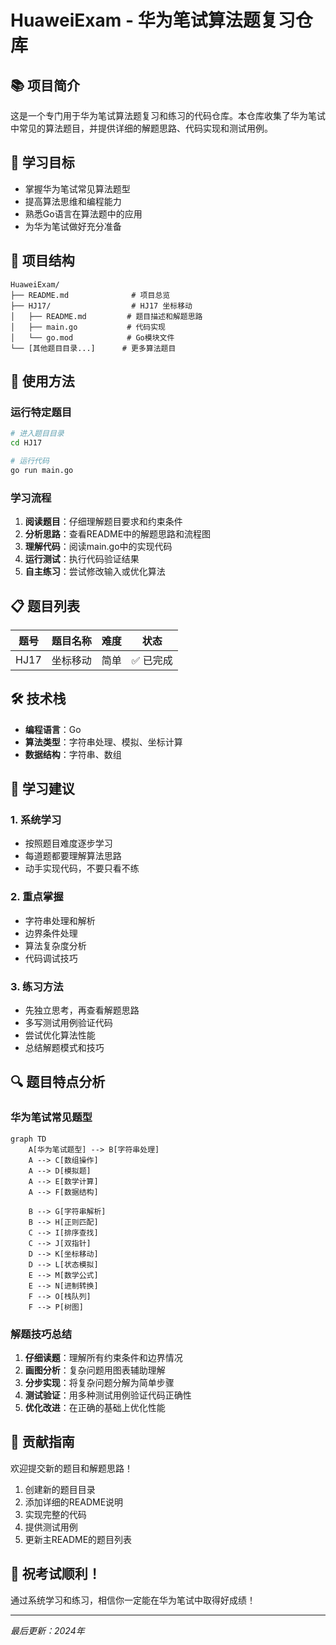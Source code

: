 # HuaweiExam - 华为笔试算法题复习仓库

## 📚 项目简介

这是一个专门用于华为笔试算法题复习和练习的代码仓库。本仓库收集了华为笔试中常见的算法题目，并提供详细的解题思路、代码实现和测试用例。

## 🎯 学习目标

- 掌握华为笔试常见算法题型
- 提高算法思维和编程能力
- 熟悉Go语言在算法题中的应用
- 为华为笔试做好充分准备

## 📁 项目结构

```
HuaweiExam/
├── README.md              # 项目总览
├── HJ17/                  # HJ17 坐标移动
│   ├── README.md         # 题目描述和解题思路
│   ├── main.go           # 代码实现
│   └── go.mod            # Go模块文件
└── [其他题目目录...]      # 更多算法题目
```

## 🚀 使用方法

### 运行特定题目

```bash
# 进入题目目录
cd HJ17

# 运行代码
go run main.go
```

### 学习流程

1. **阅读题目**：仔细理解题目要求和约束条件
2. **分析思路**：查看README中的解题思路和流程图
3. **理解代码**：阅读main.go中的实现代码
4. **运行测试**：执行代码验证结果
5. **自主练习**：尝试修改输入或优化算法

## 📋 题目列表

| 题号 | 题目名称 | 难度 | 状态     |
| ---- | -------- | ---- | -------- |
| HJ17 | 坐标移动 | 简单 | ✅ 已完成 |

## 🛠️ 技术栈

- **编程语言**：Go
- **算法类型**：字符串处理、模拟、坐标计算
- **数据结构**：字符串、数组

## 📖 学习建议

### 1. 系统学习
- 按照题目难度逐步学习
- 每道题都要理解算法思路
- 动手实现代码，不要只看不练

### 2. 重点掌握
- 字符串处理和解析
- 边界条件处理
- 算法复杂度分析
- 代码调试技巧

### 3. 练习方法
- 先独立思考，再查看解题思路
- 多写测试用例验证代码
- 尝试优化算法性能
- 总结解题模式和技巧

## 🔍 题目特点分析

### 华为笔试常见题型

```mermaid
graph TD
    A[华为笔试题型] --> B[字符串处理]
    A --> C[数组操作]
    A --> D[模拟题]
    A --> E[数学计算]
    A --> F[数据结构]
    
    B --> G[字符串解析]
    B --> H[正则匹配]
    C --> I[排序查找]
    C --> J[双指针]
    D --> K[坐标移动]
    D --> L[状态模拟]
    E --> M[数学公式]
    E --> N[进制转换]
    F --> O[栈队列]
    F --> P[树图]
```

### 解题技巧总结

1. **仔细读题**：理解所有约束条件和边界情况
2. **画图分析**：复杂问题用图表辅助理解
3. **分步实现**：将复杂问题分解为简单步骤
4. **测试验证**：用多种测试用例验证代码正确性
5. **优化改进**：在正确的基础上优化性能

## 📝 贡献指南

欢迎提交新的题目和解题思路！

1. 创建新的题目目录
2. 添加详细的README说明
3. 实现完整的代码
4. 提供测试用例
5. 更新主README的题目列表

## 🎉 祝考试顺利！

通过系统学习和练习，相信你一定能在华为笔试中取得好成绩！

---

*最后更新：2024年*

